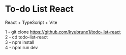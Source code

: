 # To-do List React

React + TypeScript + Vite

1 - git clone https://github.com/kyubruno1/todo-list-react <br />
2 - cd todo-list-react <br />
3 - npm install <br />
4 - npm run dev <br />


